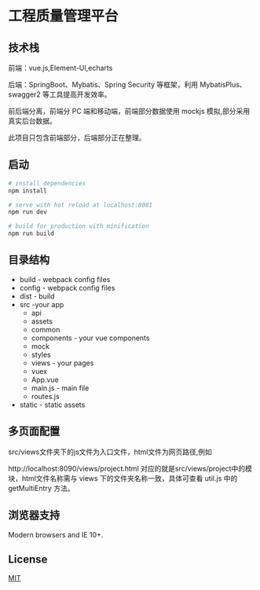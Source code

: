 # 工程质量管理平台

## 技术栈
前端：vue.js,Element-UI,echarts

后端：SpringBoot、Mybatis、Spring Security 等框架，利用 MybatisPlus、swagger2 等工具提高开发效率。

前后端分离，前端分 PC 端和移动端，前端部分数据使用 mockjs 模拟,部分采用真实后台数据。

此项目只包含前端部分，后端部分正在整理。

## 启动

``` bash
# install dependencies
npm install

# serve with hot reload at localhost:8081
npm run dev

# build for production with minification
npm run build

```

## 目录结构
* build - webpack config files
* config - webpack config files
* dist - build
* src -your app
    * api
    * assets
    * common
    * components - your vue components
    * mock
    * styles
    * views - your pages
    * vuex
    * App.vue
    * main.js - main file
    * routes.js
* static - static assets

## 多页面配置

src/views文件夹下的js文件为入口文件，html文件为网页路径,例如

http://localhost:8090/views/project.html 对应的就是src/views/project中的模块，html文件名称需与 views 下的文件夹名称一致，具体可查看 util.js 中的 getMultiEntry 方法。


## 浏览器支持

Modern browsers and IE 10+.

## License
[MIT](http://opensource.org/licenses/MIT)



